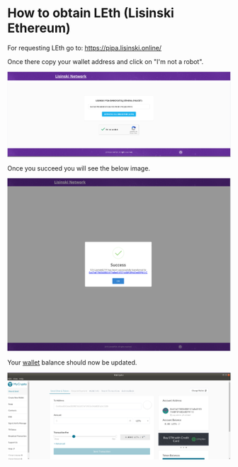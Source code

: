 # How to obtain LEth (Lisinski Ethereum)

For requesting LEth go to:
https://pipa.lisinski.online/

Once there copy your wallet address and click on "I'm not a robot".

![](../images/leth_request.png)

Once you succeed you will see the below image.

![](../images/success.png)

Your [wallet](https://bitfalls.com/2017/08/31/what-cryptocurrency-wallet/) balance should now be updated.

![](../images/final.png)